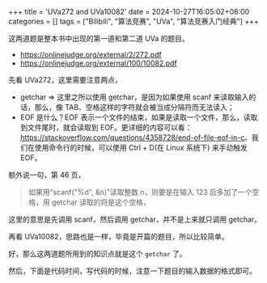 +++
title = 'UVa272 and UVa10082'
date = 2024-10-27T16:05:02+08:00
categories = []
tags = ["Bilibili", "算法竞赛", "UVa", "算法竞赛入门经典"]
+++

这两道题是整本书中出现的第一道和第二道 UVa 的题目。

- <https://onlinejudge.org/external/2/272.pdf>
- <https://onlinejudge.org/external/100/10082.pdf>

先看 UVa272，这里需要注意两点，

- getchar => 这里之所以使用 getchar，是因为如果使用 scanf 来读取输入的话，那么，像 TAB、空格这样的字符就会被当成分隔符而无法读入；
- EOF 是什么？EOF 表示一个文件的结束，如果是读取一个文件，那么，读取到文件尾时，就会读取到 EOF。更详细的内容可以看：<https://stackoverflow.com/questions/4358728/end-of-file-eof-in-c>。我们在使用命令行的时候，可以使用 Ctrl + D(在 Linux 系统下) 来手动触发 EOF。

额外说一句，第 46 页，

> 如果用“scanf("%d", &n)”读取整数 n，则要是在输入 123 后多加了一个空格，用 getchar 读取的将是这个空格，

这里的意思是先调用 scanf，然后调用 getchar，并不是上来就只调用 getchar。

再看 UVa10082，思路也是一样，毕竟是开篇的题目，所以比较简单。

好，那么这两道题所用到的知识点就是这个 `getchar` 了。

然后，下面是代码时间，写代码的时候，注意一下题目的输入数据的格式即可。



